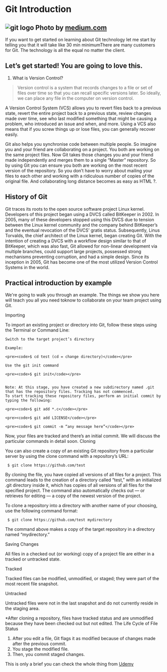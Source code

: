 # Git Introduction

![git logo](https://miro.medium.com/max/800/1*Jl2VDHVzFBDdXggRprziUg.png)
Photo by [medium.com](https://miro.medium.com/max/800/1*Jl2VDHVzFBDdXggRprziUg.png)
---

If you want to get started on learning about Git technology let me start by telling you that it will take like 30 min minimumThere are many customers for Git.
The technology is all the equal no matter the client.

## Let’s get started! You are going to love this.

1. What is Version Control?

> Version control is a system that records changes to a file or set of files over time so that you can recall specific versions later. So ideally, we can place any file in the computer on version control.

A Version Control System (VCS) allows you to revert files back to a previous state, revert the entire project back to a previous state, review changes made over time, see who last modified something that might be causing a problem, who introduced an issue and when, and more. Using a VCS also means that if you screw things up or lose files, you can generally recover easily.

Git also helps you synchronise code between multiple people. So imagine you and your friend are collaborating on a project. You both are working on the same project files. Now Git takes those changes you and your friend made independently and merges them to a single “Master” repository. So by using Git you can ensure you both are working on the most recent version of the repository. So you don’t have to worry about mailing your files to each other and working with a ridiculous number of copies of the original file. And collaborating long distance becomes as easy as HTML ?.

## History of Git

Git traces its roots to the open source software project Linux kernel. Developers of this project began using a DVCS called BitKeeper in 2002. In 2005, many of these developers stopped using this DVCS due to tension between the Linux kernel community and the company behind BitKeeper’s and the eventual revocation of the DVCS’ gratis status. Subsequently, Linus Torvalds, the chief architect of the Linux kernel, began creating Git. With the intention of creating a DVCS with a workflow design similar to that of BitKeeper, which was also fast, Git allowed for non-linear development via multiple branches, could support large projects, possessed strong mechanisms preventing corruption, and had a simple design. Since its inception in 2005, Git has become one of the most utilized Version Control Systems in the world.

## Practical introduction by example

We're going to walk you through an example. The things we show you here will teach you all you need toknow to collaborate on your team project using Git.

Importing

To import an existing project or directory into Git, follow these steps using the Terminal or Command Line:

    Switch to the target project’s directory

    Example:

    <pre><code>$ cd test (cd = change directory)</code></pre>

    Use the git init command

    <pre><code>$ git init</code></pre>
    

    Note: At this stage, you have created a new subdirectory named .git that has the repository files. Tracking has not commenced.
    To start tracking these repository files, perform an initial commit by typing the following:

    <pre><code>$ git add *.c</code></pre>

    <pre><code>$ git add LICENSE</code></pre>

    <pre><code>$ git commit -m “any message here”</code></pre>

Now, your files are tracked and there’s an initial commit. We will discuss the particular commands in detail soon.
Cloning

You can also create a copy of an existing Git repository from a particular server by using the clone command with a repository’s URL:

<pre><code> $ git clone https://github.com/test </code></pre>

By cloning the file, you have copied all versions of all files for a project. This command leads to the creation of a directory called “test,” with an initialized .git directory inside it, which has copies of all versions of all files for the specified project. The command also automatically checks out — or retrieves for editing — a copy of the newest version of the project.

To clone a repository into a directory with another name of your choosing, use the following command format:

<pre><code> $ git clone https://github.com/test mydirectory</code></pre>

The command above makes a copy of the target repository in a directory named “mydirectory.”

Saving Changes

All files in a checked out (or working) copy of a project file are either in a tracked or untracked state.

Tracked

Tracked files can be modified, unmodified, or staged; they were part of the most recent file snapshot.

Untracked

Untracked files were not in the last snapshot and do not currently reside in the staging area.

*After cloning a repository, files have tracked status and are unmodified because they have been checked out but not edited.
The Life Cycle of File Status

1. After you edit a file, Git flags it as modified because of changes made after the previous commit.
2. You stage the modified file.
3. Then, you commit staged changes.

This is only a brief you can check the whole thing from [Udemy](https://blog.udemy.com/git-tutorial-a-comprehensive-guide/#1)

